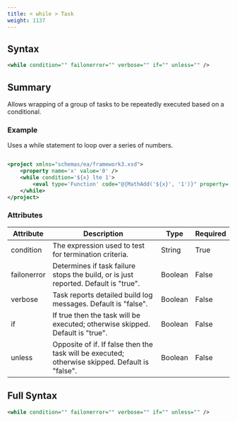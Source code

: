 ```yaml
---
title: < while > Task
weight: 1137
---
```

## Syntax
```xml
<while condition="" failonerror="" verbose="" if="" unless="" />
```
## Summary ##
Allows wrapping of a group of tasks to be repeatedly executed based on a conditional.

### Example ###
Uses a while statement to loop over a series of numbers.


```xml

<project xmlns="schemas/ea/framework3.xsd">
    <property name='x' value='0' />
    <while condition='${x} lte 1'>
        <eval type='Function' code="@{MathAdd('${x}', '1')}" property='x' />
    </while>
</project>

```



### Attributes
| Attribute | Description | Type | Required |
| --------- | ----------- | ---- | -------- |
| condition | The expression used to test for termination criteria. | String | True |
| failonerror | Determines if task failure stops the build, or is just reported. Default is &quot;true&quot;. | Boolean | False |
| verbose | Task reports detailed build log messages.  Default is &quot;false&quot;. | Boolean | False |
| if | If true then the task will be executed; otherwise skipped. Default is &quot;true&quot;. | Boolean | False |
| unless | Opposite of if.  If false then the task will be executed; otherwise skipped. Default is &quot;false&quot;. | Boolean | False |

## Full Syntax
```xml
<while condition="" failonerror="" verbose="" if="" unless="" />
```
